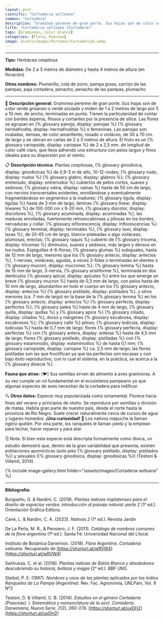 ```yaml
---
layout: post
cientific: "Cortaderia selloana"
common: "Cortadera"
description: "Gramínea perenne de gran porte. Sus hojas son de color verde grisáceo o verde azulado y miden de 1 a 2 metros de largo por 5 a 10 mm. de ancho, terminadas en punta. Tienen la particularidad de contar con bordes ásperos, filosos y cortantes por la presencia de sílice. Las flores se agrupan en panojas hermafroditas o femeninas. Las panojas son ovaladas, densas, de color amarillento, rosado o violáceo, de 30 a 70 cm. de largo y se ubican en cañas de 2 a 3 metros de altura. El fruto es un cariopse de 2 a 2,5 mm. de longitud de color café claro, que lleva adherido una estructura con pelos largos y finos ideales para su dispersión por el viento."
title: "Cortaderia selloana (Cortadera)"
tags: [Gramineas, Color blanco]
categories: [Flora, Poaceae]
image: assets/images/Portadas/CortaderiaS.webp
---
```


***

**Tipo:** Herbácea cespitosa

**Medidas:** De 2 a 3 metros de diámetro y hasta 4 metros de altura (en floración)

**Otros nombres:** Plumerillo, cola de zorro, pampa grass, carrizo de las pampas, paja cortadera, penacho, penacho de las pampas, plumacho

***

🌱 **Descripción general:** Gramínea perenne de gran porte. Sus hojas son de color verde grisáceo o verde azulado y miden de 1 a 2 metros de largo por 5 a 10 mm. de ancho, terminadas en punta. Tienen la particularidad de contar con bordes ásperos, filosos y cortantes por la presencia de sílice. Las flores se agrupan en {% glossary panoja, display: panojas %} {% glossary hermafrodita, display: hermafroditas %} o femeninas. Las panojas son ovaladas, densas, de color amarillento, rosado o violáceo, de 30 a 70 cm. de largo y se ubican en cañas de 2 a 3 metros de altura. El fruto es un {% glossary cariopside, display: cariopse %} de 2 a 2,5 mm. de longitud de color café claro, que lleva adherido una estructura con pelos largos y finos ideales para su dispersión por el viento.

📋 **Descripción técnica:** Plantas cespitosas, {% glossary ginodioica, display: ginodioicas %} de 0,9-3 m de alto, 10-12-nodes; {% glossary nudo, display: nudos %} {% glossary glabro, display: glabros %}; {% glossary entrenudo, display: entrenudos %} cubiertos de pelos cortos, suaves y sedosos; {% glossary vaina, display: vainas %} hasta de 50 cm de largo, con nervios transversales evidentes, enrollándose y eventualmente fragmentándose en segmentos a la madurez; {% glossary ligula, display: ligulas %} hasta de 3 mm de largo; láminas {% glossary linear, display: lineares %} de 100-200 cm x 6-20 mm, {% glossary discolor, display: discolores %}, {% glossary acuminada, display: acuminadas %}, las maduras enrolladas, fuertemente retroescabrosas y pilosas en los bordes, nervaduras y collar. {% glossary inflorescencia, display: Inflorescencias %} {% glossary terminal, display: terminales %}, {% glossary laxo, display: laxas %}, de 20-65 cm de largo, blanco-plateadas o algo violáceas, plumosas, erectas; {% glossary raquis %} cubierto de {% glossary tricoma, display: tricomas %} diminutos, suaves y sedosos, más largos y densos en los nudos. Espiguillas 4-6-floras; {% glossary glumas %} subiguales, hasta de 12 mm de largo, menores que los {% glossary antecio, display: antecios %}, 1-nervias, violáceas, agudas, a veces 2-fidas o terminadas en dientes o {% glossary mucron, display: mucrones %}; {% glossary lemma %} hasta de 15 mm de largo, 3-nervia, {% glossary aristiforme %}, terminada en dos dentículos {% glossary apical, display: apicales %} entre los que emerge un breve {% glossary mucron %} hasta de 0,3 mm de largo, con pelos hasta de 10 mm de largo, abundantes en todo el cuerpo en los {% glossary antecio, display: antecios %} {% glossary pistilado, display: pistilados %}, y otros menores (ca. 7 mm de largo) en la base de la {% glossary lemma %} en los {% glossary antecio, display: antecios %} {% glossary perfecta, display: perfectos %}; {% glossary palea %} hasta de 4 mm de largo, {% glossary quilla, display: quillas %} y {% glossary apice %} {% glossary ciliado, display: ciliados %}, dorso y márgenes {% glossary escabrosa, display: escabrosos %}; {% glossary callo %} piloso; {% glossary lodicula, display: lodiculas %} hasta de 0,7 mm de largo; flores {% glossary perfecta, display: perfectas %} con {% glossary antera, display: anteras %} hasta de 4,5 mm de largo; flores {% glossary pistilado, display: pistiladas %} con {% glossary estaminodio, display: estaminodios %} de hasta 0,1 mm; {% glossary cariopside, display: cariopse %} ca. 2,5 mm de largo; las flores pistiladas son las que fructifican ya que las perfectas son escasas y con bajo éxito reproductivo, con lo cual el sistema, en la práctica, se acerca a la {% glossary dioecia %}.

**Fauna que atrae:** (🐦)  Sus semillas sirven de alimento a aves granívoras. A su vez cumple un rol fundamental en el ecosistema pampeano ya que algunas especies de aves necesitan de la cortadera para nidificar.

🔍 **Otros datos:** Especie muy popularizada como ornamental. Florece hacia fines del verano y principios de otoño. Se reproduce por semillas o división de matas. Habita gran parte de nuestro país, desde el norte hasta la provincia de Río Negro. Suele crecer naturalmente cerca de cursos de agua y lugares húmedos. 
**¡Una curiosidad!** 👀 Los nativos mapuche la llaman *ngërü-quëlén*. Por otra parte, los ranqueles le llaman *yantü* y la emplean para techar, hacer reparos y para atar.

🗒 Nota: Si bien esta especie está descripta formalmente como dioica, un estudio demostró que, dentro de la gran variabilidad que presenta, existen poblaciones apomícticas (solo pies {% glossary pistilado, display: pistilados %}) y sexuales ({% glossary ginodioica, display: ginodioicas %}) (Testoni & Villamil, 2014). 

 {% include image-gallery.html folder="/assets/images/Cortaderia-selloana" %}

***

**Bibliografía:**

Burgueño, G. & Nardini, C. (2019). *Plantas nativas rioplatenses para el diseño de espacios verdes: introducción al paisaje natural: parte 2* (1ᵃ ed.). Orientación Gráfica Editora.

Cané, L. & Nardini, C. A. (2023). *Nativas 2* (1ᵃ ed.). Revista Jardín

De La Peña, M. R., & Pensiero, J. F. (2011). *Catálogo de nombres comunes de la flora argentina* (1ª ed.). Santa Fé: Universidad Nacional del Litoral.

Instituto de Botánica Darwinion. (2018). *Flora Argentina. Cortaderia selloana*. Recuperado de 
[https://shorturl.at/wRVW4](https://shorturl.at/wRVW4)

Sanhueza, C. et al. (2016). *Plantas nativas de Bahía Blanca y alrededores: descubriendo su historia, belleza y magia* (2ᵃ ed.). BBF UNS.

Steibel, P. E. (1997). *Nombres y usos de las plantas aplicados por los Indios Ranqueles de La Pampa (Argentina)*. Rev. Fac. Agronomía, UNLPam, Vol. 9 N°2

Testoni, D. & Villamil, C. B. (2014). *Estudios en el género Cortaderia (Poaceae). I. Sistemática y nomenclatura de la sect. Cortaderia*. *Darwiniana, Nueva Serie*, *2*(2), 260–276. 
[https://shorturl.at/uxDH2](https://shorturl.at/uxDH2)
